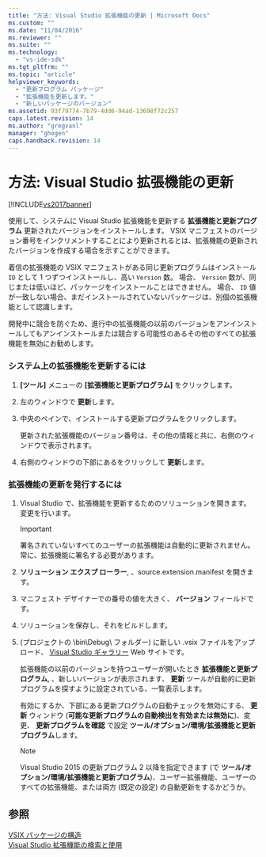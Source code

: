 ```yaml
---
title: "方法: Visual Studio 拡張機能の更新 | Microsoft Docs"
ms.custom: ""
ms.date: "11/04/2016"
ms.reviewer: ""
ms.suite: ""
ms.technology: 
  - "vs-ide-sdk"
ms.tgt_pltfrm: ""
ms.topic: "article"
helpviewer_keywords: 
  - "更新プログラム パッケージ"
  - "拡張機能を更新します。"
  - "新しいパッケージのバージョン"
ms.assetid: 93f79774-7b79-4dd6-94ad-13698f72c257
caps.latest.revision: 14
ms.author: "gregvanl"
manager: "ghogen"
caps.handback.revision: 14
---
```

# 方法: Visual Studio 拡張機能の更新
[!INCLUDE[vs2017banner](../code-quality/includes/vs2017banner.md)]

使用して、システムに Visual Studio 拡張機能を更新する **拡張機能と更新プログラム** 更新されたバージョンをインストールします。 VSIX マニフェストのバージョン番号をインクリメントすることにより更新されるとは、拡張機能の更新されたバージョンを作成する場合を示すことができます。  
  
 着信の拡張機能の VSIX マニフェストがある同じ更新プログラムはインストール `ID` として 1 つずつインストールし、高い `Version` 数。 場合、 `Version` 数が、同じまたは低いほど、パッケージをインストールことはできません。 場合、 `ID` 値が一致しない場合、まだインストールされていないパッケージは、別個の拡張機能として認識します。  
  
 開発中に競合を防ぐため、進行中の拡張機能の以前のバージョンをアンインストールしてもアンインストールまたは競合する可能性のあるその他のすべての拡張機能を無効にお勧めします。  
  
### システム上の拡張機能を更新するには  
  
1.  **\[ツール\]** メニューの **\[拡張機能と更新プログラム\]** をクリックします。  
  
2.  左のウィンドウで **更新**します。  
  
3.  中央のペインで、インストールする更新プログラムをクリックします。  
  
     更新された拡張機能のバージョン番号は、その他の情報と共に、右側のウィンドウで表示されます。  
  
4.  右側のウィンドウの下部にあるをクリックして **更新**します。  
  
### 拡張機能の更新を発行するには  
  
1.  Visual Studio で、拡張機能を更新するためのソリューションを開きます。 変更を行います。  
  
    > [!IMPORTANT]
    >  署名されていないすべてのユーザーの拡張機能は自動的に更新されません。 常に、拡張機能に署名する必要があります。  
  
2.  **ソリューション エクスプ ローラー**, 、source.extension.manifest を開きます。  
  
3.  マニフェスト デザイナーでの番号の値を大きく、 **バージョン** フィールドです。  
  
4.  ソリューションを保存し、それをビルドします。  
  
5.  \(プロジェクトの \\bin\\Debug\\ フォルダー\) に新しい .vsix ファイルをアップロード、 [Visual Studio ギャラリー](http://go.microsoft.com/fwlink/?LinkID=123847) Web サイトです。  
  
     拡張機能の以前のバージョンを持つユーザーが開いたとき **拡張機能と更新プログラム**, 、新しいバージョンが表示されます、 **更新** ツールが自動的に更新プログラムを探すように設定されている、一覧表示します。  
  
     有効にするか、下部にある更新プログラムの自動チェックを無効にする、 **更新** ウィンドウ \(**可能な更新プログラムの自動検出を有効または無効に**\)、変更、 **更新プログラムを確認** で設定 **ツール\/オプション\/環境\/拡張機能と更新プログラム**します。  
  
    > [!NOTE]
    >  Visual Studio 2015 の更新プログラム 2 以降を指定できます \(で **ツール\/オプション\/環境\/拡張機能と更新プログラム**\)、ユーザー拡張機能、ユーザーのすべての拡張機能、または両方 \(既定の設定\) の自動更新をするかどうか。  
  
## 参照  
 [VSIX パッケージの構造](../extensibility/anatomy-of-a-vsix-package.md)   
 [Visual Studio 拡張機能の検索と使用](../ide/finding-and-using-visual-studio-extensions.md)